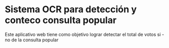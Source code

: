 # Sistema OCR para detección y conteco consulta popular 
Este aplicativo web tiene como objetivo lograr detectar el total de votos si - no de la consulta popular